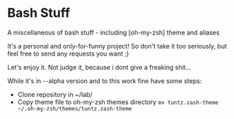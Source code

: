 Bash Stuff
===========

A miscellaneous of bash stuff - including [oh-my-zsh] theme and aliases

It's a personal and only-for-funny project! So don't take it too seriously, but feel free to send any requests you want ;)

Let's enjoy it. Not judge it, because i dont give a freaking shit...

While it's in --alpha version and to this work fine have some steps:
 * Clone repository in ~/lab/
 * Copy theme file to oh-my-zsh themes directory `mv tuntz.zash-theme ~/.oh-my-zsh/themes/tuntz.zash-theme`
